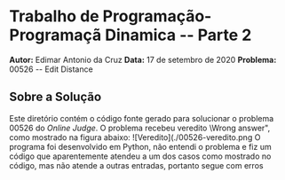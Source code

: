 # Trabalho de Programação- Programaçã Dinamica -- Parte 2
**Autor:** Edimar Antonio da Cruz
**Data:** 17 de setembro de 2020
**Problema:** 00526 -- Edit Distance
## Sobre a Solução
Este diretório contém o código fonte gerado para solucionar o problema 00526
do *Online Judge*. O problema recebeu veredito \Wrong answer", como mostrado na
figura abaixo:
![Veredito](./00526-veredito.png
O programa foi desenvolvido em Python, não entendi o problema e fiz um código
que aparentemente atendeu a um dos casos como mostrado no código, mas não
atende a outras entradas, portanto segue com erros
